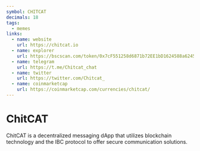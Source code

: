 ```yaml
---
symbol: CHITCAT
decimals: 18
tags:
  - memes
links:
  - name: website
    url: https://chitcat.io
  - name: explorer
    url: https://bscscan.com/token/0x7cF551258d6871b72EE1bD1624588a6245bF48c4
  - name: telegram
    url: https://t.me/Chitcat_chat
  - name: twitter
    url: https://twitter.com/Chitcat_
  - name: coinmarketcap
    url: https://coinmarketcap.com/currencies/chitcat/
---
```


# ChitCAT

ChitCAT is a decentralized messaging dApp that utilizes blockchain technology and the IBC protocol to offer secure communication solutions.

